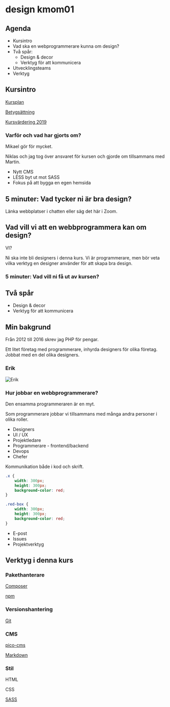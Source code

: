 # design kmom01

## Agenda

* Kursintro
* Vad ska en webprogrammerare kunna om design?
* Två spår:
    + Design & decor
    + Verktyg för att kommunicera
* Utvecklingsteams
* Verktyg



## Kursintro

[Kursplan](https://dbwebb.se/kurser/design-v3#kursplan)

[Betygsättning](https://dbwebb.se/kurser/design-v3#betyg)

[Kursvärdering 2019](https://bth.bluera.com/bth/rvg-eng.aspx?lang=eng&redi=1&SelectedIDforPrint=b17151f649aa169497c3f0f15171a5b135ff86659cd7634e547a0937b68e603cde70f48887db2439a367cc32e28d10b0&ReportType=2&UID=ea7b3193f6dcd9108cfa7755fbf64eb2&regl=en-US&IsReportLandscape=False)

### Varför och vad har gjorts om?

Mikael gör för mycket.

Niklas och jag tog över ansvaret för kursen och gjorde om tillsammans med Martin.

* Nytt CMS
* LESS byt ut mot SASS
* Fokus på att bygga en egen hemsida



## 5 minuter: Vad tycker ni är bra design?

Länka webbplatser i chatten eller säg det här i Zoom.



## Vad vill vi att en webbprogrammera kan om design?

VI?

Ni ska inte bli designers i denna kurs. Vi är programmerare, men bör veta vilka verktyg en designer använder för att skapa bra design.



### 5 minuter: Vad vill ni få ut av kursen?



## Två spår

* Design & decor
* Verktyg för att kommunicera



## Min bakgrund

Från 2012 till 2016 skrev jag PHP för pengar.

Ett litet företag med programmerare, inhyrda designers för olika företag. Jobbat med en del olika designers.

### Erik

![Erik](https://scontent-arn2-1.xx.fbcdn.net/v/t1.0-9/94728324_3258970440793242_2695202711086825472_o.jpg?_nc_cat=103&ccb=2&_nc_sid=6e5ad9&_nc_ohc=ntD1hQXBWHsAX_snsFK&_nc_ht=scontent-arn2-1.xx&oh=e8ee7cfa5945c567415a8a418fc76f4b&oe=5FC749DB)


### Hur jobbar en webbprogrammerare?

Den ensamma programmeraren är en myt.

Som programmerare jobbar vi tillsammans med många andra personer i olika roller.

* Designers
* UI / UX
* Projektledare
* Programmerare - frontend/backend
* Devops
* Chefer

Kommunikation både i kod och skrift.

```css
.x {
    width: 300px;
    height: 300px;
    background-color: red;
}

.red-box {
    width: 300px;
    height: 300px;
    background-color: red;
}
```

* E-post
* Issues
* Projektverktyg



## Verktyg i denna kurs

### Pakethanterare

[Composer](https://getcomposer.org)

[npm](https://www.npmjs.com)



### Versionshantering

[Git](https://git-scm.com)



### CMS

[pico-cms](http://picocms.org)

[Markdown](https://daringfireball.net/projects/markdown/)



### Stil

HTML

CSS

[SASS](https://sass-lang.com)

